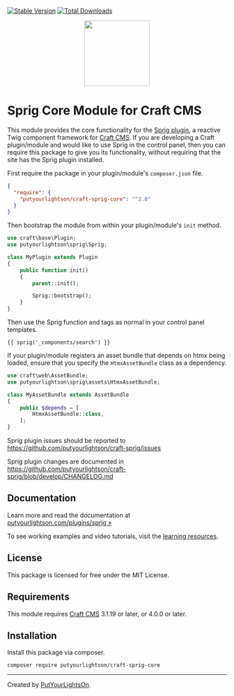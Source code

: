 [![Stable Version](https://img.shields.io/packagist/v/putyourlightson/craft-sprig-core?label=stable)]((https://packagist.org/packages/putyourlightson/craft-sprig-core))
[![Total Downloads](https://img.shields.io/packagist/dt/putyourlightson/craft-sprig-core)](https://packagist.org/packages/putyourlightson/craft-sprig-core)

<p align="center"><img width="150" src="https://raw.githubusercontent.com/putyourlightson/craft-sprig-core/v2/src/icon.svg"></p>

# Sprig Core Module for Craft CMS

This module provides the core functionality for the [Sprig plugin](https://github.com/putyourlightson/craft-sprig), a reactive Twig component framework for [Craft CMS](https://craftcms.com/). If you are developing a Craft plugin/module and would like to use Sprig in the control panel, then you can require this package to give you its functionality, without requiring that the site has the Sprig plugin installed.

First require the package in your plugin/module's `composer.json` file.

```json
{
  "require": {
    "putyourlightson/craft-sprig-core": "^2.0"
  }
}
```

Then bootstrap the module from within your plugin/module's `init` method.

```php
use craft\base\Plugin;
use putyourlightson\sprig\Sprig;

class MyPlugin extends Plugin
{
    public function init()
    {
        parent::init();

        Sprig::bootstrap();
    }
}
```

Then use the Sprig function and tags as normal in your control panel templates.

```twig
{{ sprig('_components/search') }}
```

If your plugin/module registers an asset bundle that depends on htmx being loaded, ensure that you specify the `HtmxAssetBundle` class as a dependency.

```php
use craft\web\AssetBundle;
use putyourlightson\sprig\assets\HtmxAssetBundle;

class MyAssetBundle extends AssetBundle
{
    public $depends = [
        HtmxAssetBundle::class,
    ];
}
```

Sprig plugin issues should be reported to https://github.com/putyourlightson/craft-sprig/issues

Sprig plugin changes are documented in https://github.com/putyourlightson/craft-sprig/blob/develop/CHANGELOG.md

## Documentation

Learn more and read the documentation at [putyourlightson.com/plugins/sprig »](https://putyourlightson.com/plugins/sprig)

To see working examples and video tutorials, visit the [learning resources](https://putyourlightson.com/sprig).

## License

This package is licensed for free under the MIT License.

## Requirements

This module requires [Craft CMS](https://craftcms.com/) 3.1.19 or later, or 4.0.0 or later.

## Installation

Install this package via composer.

```shell
composer require putyourlightson/craft-sprig-core
```

---

Created by [PutYourLightsOn](https://putyourlightson.com/).
